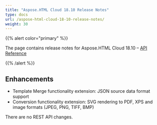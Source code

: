```yaml
---
title: "Aspose.HTML Cloud 18.10 Release Notes"
type: docs
url: /aspose-html-cloud-18-10-release-notes/
weight: 30
---
```


{{% alert color="primary" %}} 

The page contains release notes for Aspose.HTML Cloud 18.10 – [API Reference](https://apireference.aspose.cloud/html/)

{{% /alert %}} 
## **Enhancements**
- Template Merge functionality extension: JSON source data format support
- Conversion functionality extension: SVG rendering to PDF, XPS and image formats (JPEG, PNG, TIFF, BMP)

There are no REST API changes.
